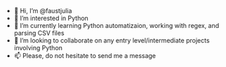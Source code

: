 - 👋 Hi, I’m @faustjulia
- 👀 I’m interested in Python
- 🌱 I’m currently learning Python automatizaion, working with regex, and parsing CSV files
- 💞️ I’m looking to collaborate on any entry level/intermediate projects involving Python
- 📫 Please, do not hesitate to send me a message

<!---
faustjulia/faustjulia is a ✨ special ✨ repository because its `README.md` (this file) appears on your GitHub profile.
You can click the Preview link to take a look at your changes.
--->
